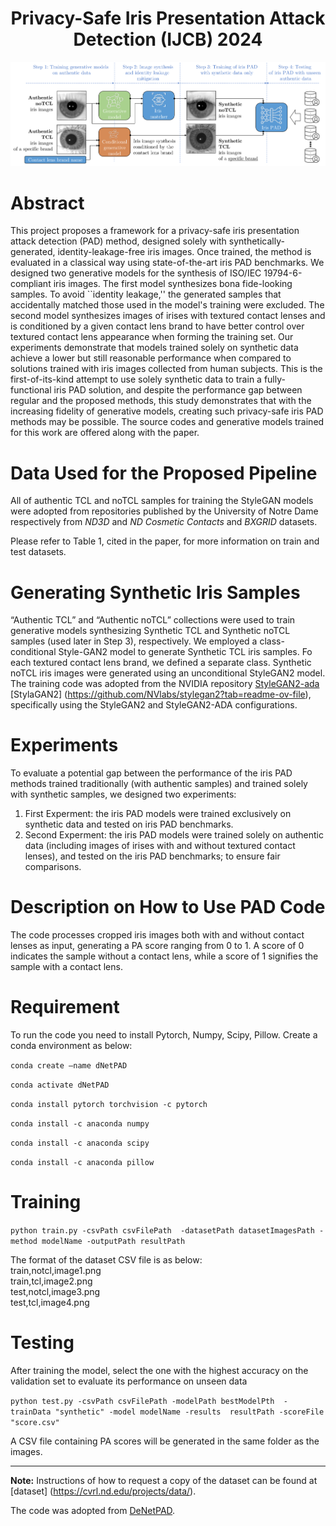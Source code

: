 
# <center> Privacy-Safe Iris Presentation Attack Detection (IJCB) 2024 </center>

![pipiline](https://github.com/CVRL/PrivacySafeIrisPAD/blob/main/pipiline.png)

# Abstract

This project proposes a framework for a privacy-safe iris presentation attack detection (PAD) method, designed solely with synthetically-generated, identity-leakage-free iris images. Once trained, the method is evaluated in a classical way using state-of-the-art iris PAD benchmarks. We designed two generative models for the synthesis of ISO/IEC 19794-6-compliant iris images. The first model synthesizes bona fide-looking samples. To avoid ``identity leakage,'' the generated samples that accidentally matched those used in the model's training were excluded. The second model synthesizes images of irises with textured contact lenses and is conditioned by a given contact lens brand to have better control over textured contact lens appearance when forming the training set. Our experiments demonstrate that models trained solely on synthetic data achieve a lower but still reasonable performance when compared to solutions trained with iris images collected from human subjects. This is the first-of-its-kind attempt to use solely synthetic data to train a fully-functional iris PAD solution, and despite the performance gap between regular and the proposed methods, this study demonstrates that with the increasing fidelity of generative models, creating such privacy-safe iris PAD methods may be possible. The source codes and generative models trained for this work are offered along with the paper.

# Data Used for the Proposed Pipeline
All of authentic TCL and noTCL samples for training the StyleGAN models were adopted from repositories published by the University of Notre Dame respectively from *ND3D* and *ND Cosmetic Contacts* and *BXGRID* datasets.

Please refer to Table 1, cited in the paper, for more information on train and test datasets.

# Generating Synthetic Iris Samples

“Authentic TCL” and “Authentic noTCL” collections were used to train generative models synthesizing Synthetic TCL and Synthetic noTCL samples (used later in Step
3), respectively. We employed a class-conditional Style-GAN2 model to generate Synthetic TCL iris samples. Fo each textured contact lens brand, we defined a separate class. Synthetic noTCL iris images were generated using an unconditional StyleGAN2 model. The training code was adopted from the NVIDIA repository [StyleGAN2-ada](https://github.com/NVlabs/stylegan2-ada-pytorch) [StylaGAN2] (https://github.com/NVlabs/stylegan2?tab=readme-ov-file), specifically using the StyleGAN2 and StyleGAN2-ADA configurations. 


# Experiments 
To evaluate a potential gap between the performance of the iris PAD methods trained traditionally (with authentic samples) and trained solely with synthetic samples, we designed two experiments:

 1. First Experment:  the iris PAD models were trained exclusively on synthetic data and tested on iris PAD benchmarks.
 2. Second Experment:   the iris PAD models were trained solely on authentic data (including images of irises with and without textured contact lenses), and tested on the iris PAD benchmarks; to ensure fair comparisons.


# Description on How to Use PAD Code

The code processes cropped iris images both with and without contact lenses as input, generating a PA score ranging from 0 to 1. A score of 0 indicates the sample without a contact lens, while a score of 1 signifies the sample with a contact lens.

# Requirement
To run the code you need to install Pytorch, Numpy, Scipy, Pillow. Create a conda environment as below: 

```conda create —name dNetPAD```

```conda activate dNetPAD```

```conda install pytorch torchvision -c pytorch```

```conda install -c anaconda numpy``` 

```conda install -c anaconda scipy```

```conda install -c anaconda pillow``` 


# Training
```python train.py -csvPath csvFilePath  -datasetPath datasetImagesPath -method modelName -outputPath resultPath```

The format of the dataset CSV file is as below:
<br>train,notcl,image1.png
<br>train,tcl,image2.png
<br>test,notcl,image3.png
<br>test,tcl,image4.png

# Testing
After training the model, select the one with the highest accuracy on the validation set to evaluate its performance on unseen data

```python test.py -csvPath csvFilePath -modelPath bestModelPth  -trainData "synthetic" -model modelName -results  resultPath -scoreFile "score.csv"```

A CSV file containing PA scores will be generated in the same folder as the images.

___________________________________________________________________________________________
**Note:** Instructions of how to request a copy of the dataset can be found at [dataset] (https://cvrl.nd.edu/projects/data/). 


The code was adopted from [DeNetPAD](https://github.com/iPRoBe-lab/D-NetPAD/tree/master).
